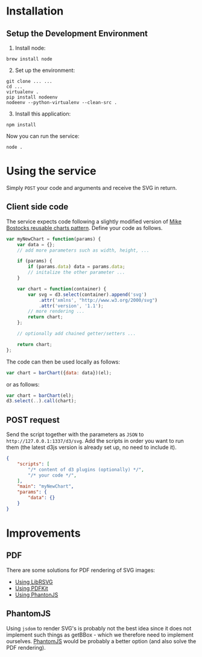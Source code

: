 # Installation

## Setup the Development Environment

1) Install node:

```
brew install node
```

2) Set up the environment:

```
git clone ... ...
cd ...
virtualenv .
pip install nodeenv
nodeenv --python-virtualenv --clean-src .
```

3) Install this application:

```
npm install
```

Now you can run the service:

```
node .
```


# Using the service

Simply `POST` your code and arguments and receive the SVG in return.

## Client side code

The service expects code following a slightly modified version of [Mike Bostocks reusable charts pattern](https://bost.ocks.org/mike/chart).
Define your code as follows.

```javascript
var myNewChart = function(params) {
    var data = {};
    // add more parameters such as width, height, ...

    if (params) {
        if (params.data) data = params.data;
        // initalize the other parameter ...
    }

    var chart = function(container) {
        var svg = d3.select(container).append('svg')
            .attr('xmlns', "http://www.w3.org/2000/svg")
            .attr('version', '1.1');
        // more rendering ...
        return chart;
    };

    // optionally add chained getter/setters ...

    return chart;
};
```

The code can then be used locally as follows:
```javascript
var chart = barChart({data: data})(el);
```

or as follows:

```javascript
var chart = barChart(el);
d3.select(..).call(chart);
```

## POST request

Send the script together with the parameters as `JSON` to `http://127.0.0.1:1337/d3/svg`.
Add the scripts in order you want to run them (the latest d3js version is
already set up, no need to include it).

```json
{
    "scripts": [
        "/* content of d3 plugins (optionally) */",
        "/* your code */",
    ],
    "main": "myNewChart",
    "params": {
        "data": {}
    }
}
```

# Improvements

## PDF

There are some solutions for PDF rendering of SVG images:
- [Using LibRSVG](https://github.com/2gis/node-rsvg)
- [Using PDFKit](https://github.com/devongovett/svgkit)
- [Using PhantonJS](http://stackoverflow.com/a/16124992/3690178)


## PhantomJS

Using `jsdom` to render SVG's is probably not the best idea since it does not implement such things as getBBox - which we therefore need to implement ourselves. [PhantomJS](https://www.npmjs.com/package/phantomjs-prebuilt) would be probably a better option (and also solve the PDF rendering).
